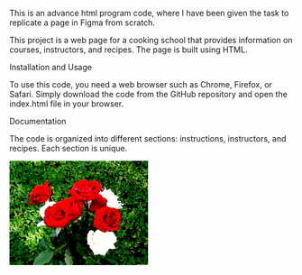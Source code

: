 This is an advance html program code, where I have been given the task to replicate a page in Figma from scratch.

This project is a web page for a cooking school that provides information on courses, instructors, and recipes. The page is built using HTML.

 Installation and Usage

To use this code, you need a web browser such as Chrome, Firefox, or Safari. Simply download the code from the GitHub repository and open the index.html file in your browser.

 Documentation

The code is organized into different sections: instructions, instructors, and recipes. Each section is unique.
 

![Alt text](Adjustment.jpg)
 
